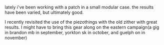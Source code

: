 
lately i've been working with a patch in a small modular case. the results have been  varied, but ultimately good.

I recently revisited the use of the piezothings with the old zither with great results.
I might have to bring this gear along on the eastern campaign(a gig in brandon mb in september, yorkton sk in october, and guelph on in november)</p>
